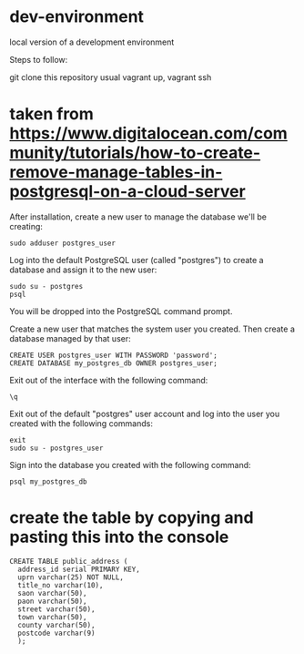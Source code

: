 # dev-environment
local version of a development environment

Steps to follow:

git clone this repository
usual vagrant up, vagrant ssh

# taken from https://www.digitalocean.com/community/tutorials/how-to-create-remove-manage-tables-in-postgresql-on-a-cloud-server

After installation, create a new user to manage the database we'll be creating:

```
sudo adduser postgres_user
```
Log into the default PostgreSQL user (called "postgres") to create a database and assign it to the new user:

```
sudo su - postgres
psql
```
You will be dropped into the PostgreSQL command prompt.

Create a new user that matches the system user you created. Then create a database managed by that user:

```
CREATE USER postgres_user WITH PASSWORD 'password';
CREATE DATABASE my_postgres_db OWNER postgres_user;
```

Exit out of the interface with the following command:

```
\q
```
Exit out of the default "postgres" user account and log into the user you created with the following commands:

```
exit
sudo su - postgres_user
```
Sign into the database you created with the following command:

```
psql my_postgres_db
```

# create the table by copying and pasting this into the console
```
CREATE TABLE public_address (
  address_id serial PRIMARY KEY,
  uprn varchar(25) NOT NULL,
  title_no varchar(10),
  saon varchar(50),
  paon varchar(50),
  street varchar(50),
  town varchar(50),
  county varchar(50),
  postcode varchar(9)
  );
```

